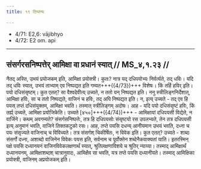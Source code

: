 ```yaml
---
title: १९ टिप्पण्यः

---
```

- 4/71: E2,6: vājibhyo
- 4/72: E2 om. api

____________________________________________


## संसर्गरसनिष्पत्तेर् आमिक्षा वा प्रधानं स्यात् // MS_४,१.२३ //

नैतद् अस्ति, उभयं प्रयोजकम् इति, आमिक्षा प्रयोक्त्री। कुतः? नात्र यद् दधिपयोभ्यः निर्वर्त्यते, तद् धविः। यदि तद् धविः स्यात्, उभयं ताभ्याम् एव निष्पद्यत इति गम्यत+++({4/73})+++ विशेषः। किं तर्हि हविर् इति। पयो दधिसंसृष्टम्। कुत एतत्? सा वैश्वदेवीत्य् उच्यते, न ततो यन् निष्पद्यत इति।
ननु स्त्रीलिङ्गनिर्देशात्, आमिक्षा हविः, सा च ततो निष्पद्यते, वाजिनं च हविः, तद् अपि निष्पद्यत इति। न, इत्य् उच्यते - तद् एव हि पयस् तप्तं दधिसंयुक्तम्, आमिक्षा भवति। तस्मात् स्त्रीलिङ्गम् अदोषः। आह - यदि पयो दधिसंसृष्टं हविः, किं तर्ह्य् उच्यते, आमिक्षा प्रयोजिकेति। उच्यते [४५०]+++({4/74})+++ - आमिक्षायां दधिपयसी विद्येते, न वार्जिने। कथम् अवगम्यते? संसर्गसनिष्पत्तेः, तत्र हि दधिपयसोः संसृष्टयो रस उपलभ्यते, तेन तत्र दधिपयसी इत्य् अनुमानं भवति, वाजिने तिक्तकटुको रसः।
आह, तप्ते पयसि दधन्य् आनीयमान उभयं भवति, दध्ना च पयः संसृज्यते वाजिनाच् च विविच्यते। तत्र संसर्गश् चिकीर्षितः, न विवेक इति। कुत एतत्? उच्यते - शाब्दः संसर्गो दध्ना, अशाब्दो वाजिनेन विवेकः पयस इति, सर्वनाम च पूर्वोक्तेन शब्देनैकवाक्यतां याति। इतरस्मिन् पक्षे पयसि दध्यानयनं वाजिनविवेकलक्षणार्थं स्यात्, श्रुतिलक्षणाविशये च श्रुतिर् न्याय्या। तस्माद् आमिक्षार्थं दध्यानयनम्, आमिक्षाशब्दश् चात्रानुवादः, आमिक्षैव सा भवति, यत्र तप्ते पयसि दध्यानीयते। तस्माद् आमिक्षिका प्रयोक्त्री, वाजिनम् अप्रयोजकम् इति।
